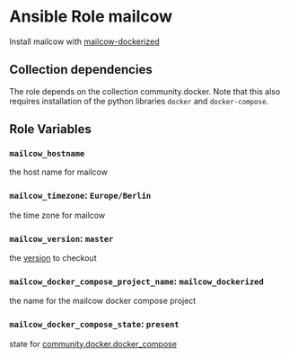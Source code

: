 # Ansible Role mailcow

Install mailcow with [mailcow-dockerized]('https://github.com/mailcow/mailcow-dockerized.git')

## Collection dependencies

The role depends on the collection community.docker.
Note that this also requires installation of the python libraries `docker` and `docker-compose`.

## Role Variables

### `mailcow_hostname`

the host name for mailcow

### `mailcow_timezone`: `Europe/Berlin`

the time zone for mailcow

### `mailcow_version`: `master`

the [version](https://docs.ansible.com/ansible/latest/collections/ansible/builtin/git_module.html#parameter-version) to checkout

### `mailcow_docker_compose_project_name`: `mailcow_dockerized`

the name for the mailcow docker compose project

### `mailcow_docker_compose_state`: `present`

state for [community.docker.docker_compose](https://docs.ansible.com/ansible/latest/collections/community/docker/docker_compose_module.html)
